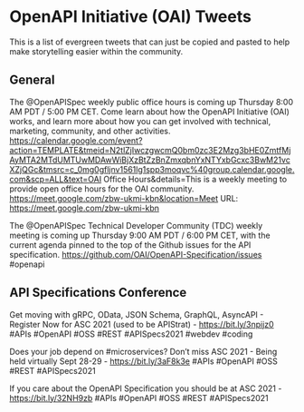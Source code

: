 # OpenAPI Initiative (OAI) Tweets
This is a list of evergreen tweets that can just be copied and pasted to help make storytelling easier within the community.

## General

The @OpenAPISpec weekly public office hours is coming up Thursday 8:00 AM PDT / 5:00 PM CET. Come learn about how the OpenAPI Initiative (OAI) works, and learn more about how you can get involved with technical, marketing, community, and other activities. https://calendar.google.com/event?action=TEMPLATE&tmeid=N2tlZjIwczgwcmQ0bm0zc3E2Mzg3bHE0ZmtfMjAyMTA2MTdUMTUwMDAwWiBjXzBtZzBnZmxqbnYxNTYxbGcxc3BwM21vcXZjQGc&tmsrc=c_0mg0gfljnv1561lg1spp3moqvc%40group.calendar.google.com&scp=ALL&text=OAI Office Hours&details=This is a weekly meeting to provide open office hours for the OAI community. https://meet.google.com/zbw-ukmi-kbn&location=Meet URL: https://meet.google.com/zbw-ukmi-kbn

The @OpenAPISpec Technical Developer Community (TDC) weekly meeting is coming up Thursday 9:00 AM PDT / 6:00 PM CET, with the current agenda pinned to the top of the Github issues for the API specification. https://github.com/OAI/OpenAPI-Specification/issues #openapi 


## API Specifications Conference

Get moving with gRPC, OData, JSON Schema, GraphQL, AsyncAPI - Register Now for ASC 2021 (used to be APIStrat) - https://bit.ly/3npijz0 #APIs #OpenAPI #OSS #REST #APISpecs2021 #webdev #coding

Does your job depend on #microservices? Don’t miss ASC 2021 - Being held virtually Sept 28-29 - https://bit.ly/3aF8k3e #APIs #OpenAPI #OSS #REST #APISpecs2021

If you care about the OpenAPI Specification you should be at ASC 2021 - https://bit.ly/32NH9zb #APIs #OpenAPI #OSS #REST #APISpecs2021


